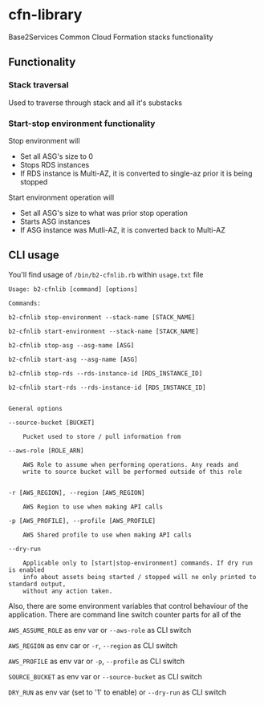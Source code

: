 # cfn-library

Base2Services Common Cloud Formation stacks functionality

## Functionality

### Stack traversal

Used to traverse through stack and all it's substacks

### Start-stop environment functionality

Stop environment will 

- Set all ASG's size to 0
- Stops RDS instances
- If RDS instance is Multi-AZ, it is converted to single-az prior it
  is being stopped

Start environment operation will

- Set all ASG's size to what was prior stop operation
- Starts ASG instances
- If ASG instance was Mutli-AZ, it is converted back to Multi-AZ


## CLI usage

You'll find usage of `/bin/b2-cfnlib.rb` within `usage.txt` file

```
Usage: b2-cfnlib [command] [options]

Commands:

b2-cfnlib stop-environment --stack-name [STACK_NAME]

b2-cfnlib start-environment --stack-name [STACK_NAME]

b2-cfnlib stop-asg --asg-name [ASG]

b2-cfnlib start-asg --asg-name [ASG]

b2-cfnlib stop-rds --rds-instance-id [RDS_INSTANCE_ID]

b2-cfnlib start-rds --rds-instance-id [RDS_INSTANCE_ID]


General options

--source-bucket [BUCKET]

    Pucket used to store / pull information from

--aws-role [ROLE_ARN]

    AWS Role to assume when performing operations. Any reads and
    write to source bucket will be performed outside of this role


-r [AWS_REGION], --region [AWS_REGION]

    AWS Region to use when making API calls

-p [AWS_PROFILE], --profile [AWS_PROFILE]

    AWS Shared profile to use when making API calls
    
--dry-run 

    Applicable only to [start|stop-environment] commands. If dry run is enabled
    info about assets being started / stopped will ne only printed to standard output,
    without any action taken.
```

Also, there are some environment variables that control behaviour of the application.
There are command line switch counter parts for all of the

`AWS_ASSUME_ROLE` as env var or `--aws-role` as CLI switch 

`AWS_REGION` as env car or `-r`, `--region` as CLI switch

`AWS_PROFILE` as env var or `-p`, `--profile` as CLI switch

`SOURCE_BUCKET` as env var or `--source-bucket` as CLI switch

`DRY_RUN` as env var (set to '1' to enable) or `--dry-run` as CLI switch